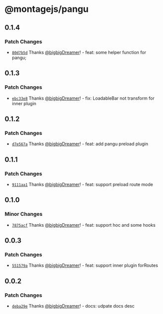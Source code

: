 # @montagejs/pangu

## 0.1.4

### Patch Changes

-   [`80d7b5d`](https://github.com/bigbigDreamer/montage/commit/80d7b5d) Thanks [@bigbigDreamer](https://github.com/bigbigDreamer)! - feat: some helper function for pangu;

## 0.1.3

### Patch Changes

-   [`ebc33e8`](https://github.com/bigbigDreamer/montage/commit/ebc33e8) Thanks [@bigbigDreamer](https://github.com/bigbigDreamer)! - fix: LoadableBar not transform for inner plugin

## 0.1.2

### Patch Changes

-   [`d7e567a`](https://github.com/bigbigDreamer/montage/commit/d7e567a) Thanks [@bigbigDreamer](https://github.com/bigbigDreamer)! - feat: add pangu preload plugin

## 0.1.1

### Patch Changes

-   [`9111aa1`](https://github.com/bigbigDreamer/montage/commit/9111aa1) Thanks [@bigbigDreamer](https://github.com/bigbigDreamer)! - feat: support preload route mode

## 0.1.0

### Minor Changes

-   [`7875acf`](https://github.com/bigbigDreamer/montage/commit/7875acf) Thanks [@bigbigDreamer](https://github.com/bigbigDreamer)! - feat: support hoc and some hooks

## 0.0.3

### Patch Changes

-   [`551579a`](https://github.com/bigbigDreamer/montage/commit/551579a) Thanks [@bigbigDreamer](https://github.com/bigbigDreamer)! - feat: support inner plugin forRoutes

## 0.0.2

### Patch Changes

-   [`deba29e`](https://github.com/bigbigDreamer/montage/commit/deba29e) Thanks [@bigbigDreamer](https://github.com/bigbigDreamer)! - docs: udpate docs desc
